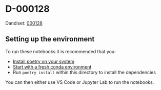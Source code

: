 # D-000128

Dandiset: [000128](https://dandiarchive.org/dandiset/000128)

## Setting up the environment

To run these notebooks it is recommended that you:

* [Install poetry on your system](https://python-poetry.org/docs/)
* [Start with a fresh conda environment](https://conda.io/projects/conda/en/latest/user-guide/tasks/manage-environments.html#activating-an-environment)
* Run `poetry install` within this directory to install the dependencies

You can then either use VS Code or Jupyter Lab to run the notebooks.